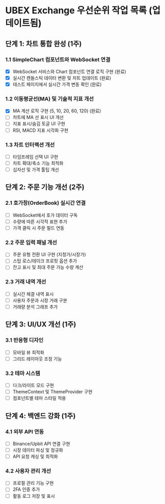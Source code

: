 # UBEX Exchange 우선순위 작업 목록 (업데이트됨)

## 단계 1: 차트 통합 완성 (1주)

### 1.1 SimpleChart 컴포넌트와 WebSocket 연결
- [x] WebSocket 서비스와 Chart 컴포넌트 연결 로직 구현 (완료)
- [x] 실시간 캔들스틱 데이터 변환 및 차트 업데이트 (완료)
- [x] 테스트 페이지에서 실시간 가격 변동 확인 (완료)

### 1.2 이동평균선(MA) 및 기술적 지표 개선
- [x] MA 계산 로직 구현 (5, 10, 20, 60, 120) (완료)
- [ ] 차트에 MA 선 표시 UI 개선
- [ ] 지표 표시/숨김 토글 UI 구현
- [ ] RSI, MACD 지표 시각화 구현

### 1.3 차트 인터랙션 개선
- [ ] 타임프레임 선택 UI 구현
- [ ] 차트 확대/축소 기능 최적화
- [ ] 십자선 및 가격 툴팁 개선

## 단계 2: 주문 기능 개선 (2주)

### 2.1 호가창(OrderBook) 실시간 연결
- [ ] WebSocket에서 호가 데이터 구독
- [ ] 수량에 따른 시각적 표현 추가
- [ ] 가격 클릭 시 주문 필드 연동

### 2.2 주문 입력 패널 개선
- [ ] 주문 유형 전환 UI 구현 (지정가/시장가)
- [ ] 스탑 로스/테이크 프로핏 옵션 추가
- [ ] 잔고 표시 및 최대 주문 가능 수량 계산

### 2.3 거래 내역 개선
- [ ] 실시간 체결 내역 표시
- [ ] 사용자 주문과 시장 거래 구분
- [ ] 거래량 분석 그래프 추가

## 단계 3: UI/UX 개선 (1주)

### 3.1 반응형 디자인
- [ ] 모바일 뷰 최적화
- [ ] 그리드 레이아웃 조정 기능

### 3.2 테마 시스템
- [ ] 다크/라이트 모드 구현
- [ ] ThemeContext 및 ThemeProvider 구현
- [ ] 컴포넌트별 테마 스타일 적용

## 단계 4: 백엔드 강화 (1주)

### 4.1 외부 API 연동
- [ ] Binance/Upbit API 연결 구현
- [ ] 시장 데이터 파싱 및 정규화
- [ ] API 요청 캐싱 및 최적화

### 4.2 사용자 관리 개선
- [ ] 프로필 관리 기능 구현
- [ ] 2FA 인증 추가
- [ ] 활동 로그 저장 및 표시
